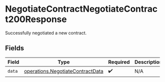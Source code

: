 # NegotiateContractNegotiateContract200Response

Successfully negotiated a new contract.


## Fields

| Field                                                                                | Type                                                                                 | Required                                                                             | Description                                                                          |
| ------------------------------------------------------------------------------------ | ------------------------------------------------------------------------------------ | ------------------------------------------------------------------------------------ | ------------------------------------------------------------------------------------ |
| `data`                                                                               | [operations.NegotiateContractData](../../models/operations/negotiatecontractdata.md) | :heavy_check_mark:                                                                   | N/A                                                                                  |